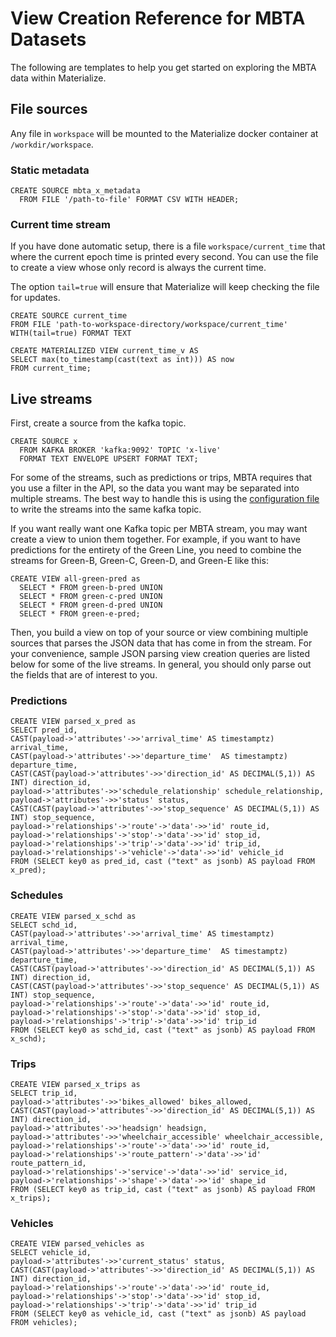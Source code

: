 # View Creation Reference for MBTA Datasets

The following are templates to help you get started on exploring the MBTA data
within Materialize.

## File sources

Any file in `workspace` will be mounted to the Materialize docker container at
`/workdir/workspace`.

### Static metadata

```
CREATE SOURCE mbta_x_metadata
  FROM FILE '/path-to-file' FORMAT CSV WITH HEADER;
```

### Current time stream

If you have done automatic setup, there is a file `workspace/current_time` that
where the current epoch time is printed every second. You can use the file to
create a view whose only record is always the current time.

The option `tail=true` will ensure that Materialize will keep checking the file
for updates.

```
CREATE SOURCE current_time
FROM FILE 'path-to-workspace-directory/workspace/current_time' WITH(tail=true) FORMAT TEXT

CREATE MATERIALIZED VIEW current_time_v AS
SELECT max(to_timestamp(cast(text as int))) AS now
FROM current_time;
```

## Live streams

First, create a source from the kafka topic.

```
CREATE SOURCE x
  FROM KAFKA BROKER 'kafka:9092' TOPIC 'x-live'
  FORMAT TEXT ENVELOPE UPSERT FORMAT TEXT;
```

For some of the streams, such as predictions or trips, MBTA requires that
you use a filter in the API, so the data you want may be separated into multiple
streams. The best way to handle this is using the [configuration
file](../../demo/mbta-setup.md#automatic-stream-setup) to write the streams into
the same kafka topic.

If you want really want one Kafka topic per MBTA stream, you may want create a
view to union them together. For example, if you want to have predictions for
the entirety of the Green Line, you need to combine the streams for Green-B,
Green-C, Green-D, and Green-E like this:
```
CREATE VIEW all-green-pred as
  SELECT * FROM green-b-pred UNION
  SELECT * FROM green-c-pred UNION
  SELECT * FROM green-d-pred UNION
  SELECT * FROM green-e-pred;
```

Then, you build a view on top of your source or view combining multiple sources
that parses the JSON data that has come in from the stream. For your
convenience, sample JSON parsing view creation queries are listed below for some
of the live streams. In general, you should only parse out the fields that are
of interest to you.

### Predictions

```
CREATE VIEW parsed_x_pred as
SELECT pred_id,
CAST(payload->'attributes'->>'arrival_time' AS timestamptz) arrival_time,
CAST(payload->'attributes'->>'departure_time'  AS timestamptz) departure_time,
CAST(CAST(payload->'attributes'->>'direction_id' AS DECIMAL(5,1)) AS INT) direction_id,
payload->'attributes'->>'schedule_relationship' schedule_relationship,
payload->'attributes'->>'status' status,
CAST(CAST(payload->'attributes'->>'stop_sequence' AS DECIMAL(5,1)) AS INT) stop_sequence,
payload->'relationships'->'route'->'data'->>'id' route_id,
payload->'relationships'->'stop'->'data'->>'id' stop_id,
payload->'relationships'->'trip'->'data'->>'id' trip_id,
payload->'relationships'->'vehicle'->'data'->>'id' vehicle_id
FROM (SELECT key0 as pred_id, cast ("text" as jsonb) AS payload FROM x_pred);
```

### Schedules

```
CREATE VIEW parsed_x_schd as
SELECT schd_id,
CAST(payload->'attributes'->>'arrival_time' AS timestamptz) arrival_time,
CAST(payload->'attributes'->>'departure_time'  AS timestamptz) departure_time,
CAST(CAST(payload->'attributes'->>'direction_id' AS DECIMAL(5,1)) AS INT) direction_id,
CAST(CAST(payload->'attributes'->>'stop_sequence' AS DECIMAL(5,1)) AS INT) stop_sequence,
payload->'relationships'->'route'->'data'->>'id' route_id,
payload->'relationships'->'stop'->'data'->>'id' stop_id,
payload->'relationships'->'trip'->'data'->>'id' trip_id
FROM (SELECT key0 as schd_id, cast ("text" as jsonb) AS payload FROM x_schd);
```

### Trips

```
CREATE VIEW parsed_x_trips as
SELECT trip_id,
payload->'attributes'->>'bikes_allowed' bikes_allowed,
CAST(CAST(payload->'attributes'->>'direction_id' AS DECIMAL(5,1)) AS INT) direction_id,
payload->'attributes'->>'headsign' headsign,
payload->'attributes'->>'wheelchair_accessible' wheelchair_accessible,
payload->'relationships'->'route'->'data'->>'id' route_id,
payload->'relationships'->'route_pattern'->'data'->>'id' route_pattern_id,
payload->'relationships'->'service'->'data'->>'id' service_id,
payload->'relationships'->'shape'->'data'->>'id' shape_id
FROM (SELECT key0 as trip_id, cast ("text" as jsonb) AS payload FROM x_trips);
```

### Vehicles

```
CREATE VIEW parsed_vehicles as
SELECT vehicle_id,
payload->'attributes'->>'current_status' status,
CAST(CAST(payload->'attributes'->>'direction_id' AS DECIMAL(5,1)) AS INT) direction_id,
payload->'relationships'->'route'->'data'->>'id' route_id,
payload->'relationships'->'stop'->'data'->>'id' stop_id,
payload->'relationships'->'trip'->'data'->>'id' trip_id
FROM (SELECT key0 as vehicle_id, cast ("text" as jsonb) AS payload FROM vehicles);
```
